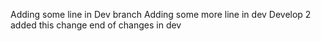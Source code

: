 Adding some line in Dev branch
Adding some more line in dev
  Develop 2 added this change
end of changes in dev
